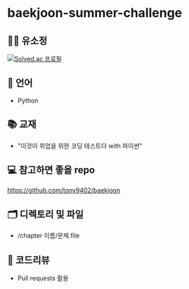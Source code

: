 # baekjoon-summer-challenge

## 👨‍💻 유소정
[![Solved.ac
프로필](http://mazassumnida.wtf/api/generate_badge?boj=yoosojeong1107)](https://solved.ac/yoosojeong1107)


## 🐴 언어
* Python


## 📚 교재
* "이것이 취업을 위한 코딩 테스트다 with 파이썬"


## 💻 참고하면 좋을 repo
https://github.com/tony9402/baekjoon


## 🗂 디렉토리 및 파일
* /chapter 이름/문제.file


## 📝 코드리뷰
* Pull requests 활용
